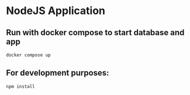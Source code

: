 # NodeJS Application

## Run with docker compose to start database and app

```
docker compose up
```

## For development purposes:

```
npm install
```

